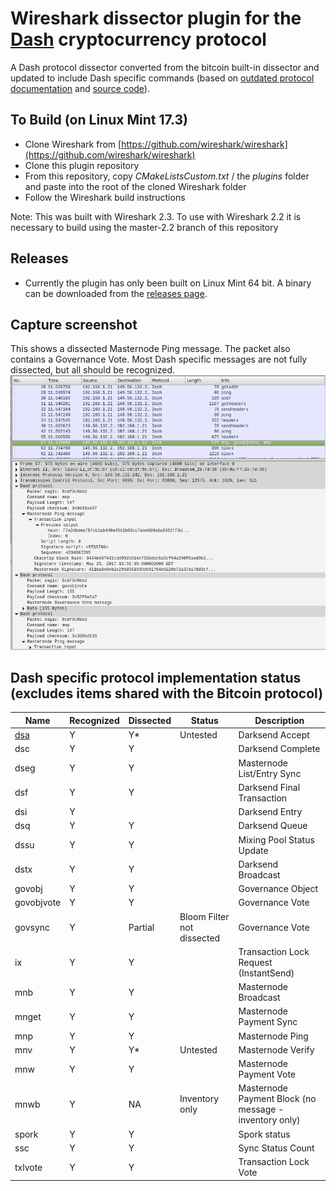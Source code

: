 # Wireshark dissector plugin for the [Dash](https://www.dash.org/) cryptocurrency protocol
A Dash protocol dissector converted from the bitcoin built-in dissector and updated to include Dash specific commands (based on [outdated protocol documentation](https://github.com/dashpay/dash/blob/master/dash-docs/protocol-documentation.md) and [source code](https://github.com/dashpay/dash/blob/master/src/protocol.cpp)).

## To Build (on Linux Mint 17.3)
 - Clone Wireshark from [https://github.com/wireshark/wireshark](https://github.com/wireshark/wireshark) 
 - Clone this plugin repository
 - From this repository, copy *CMakeListsCustom.txt* / the *plugins* folder and paste into the root of the cloned Wireshark folder
 - Follow the Wireshark build instructions

Note: This was built with Wireshark 2.3.  To use with Wireshark 2.2 it is necessary to build using the master-2.2 branch of this repository

## Releases
 - Currently the plugin has only been built on Linux Mint 64 bit.  A binary can be downloaded from the [releases page](https://github.com/thephez/wireshark-plugin-dash/releases/latest).

## Capture screenshot
This shows a dissected Masternode Ping message. The packet also contains a Governance Vote.  Most Dash specific messages are not fully dissected, but all should be recognized.
![](plugins/dash/wireshark-dash-dissection.png)

## Dash specific protocol implementation status (excludes items shared with the Bitcoin protocol)
Name | Recognized | Dissected | Status | Description
--- | --- | --- | --- | ---
[dsa](https://github.com/thephez/dash/blob/doc-updates/dash-docs/protocol-documentation.md#dsaccept---dsa) | Y | Y* | Untested | Darksend Accept
dsc | Y | Y |  | Darksend Complete
dseg | Y | Y |  | Masternode List/Entry Sync
dsf | Y | Y |  | Darksend Final Transaction
dsi | Y | |  | Darksend Entry
dsq | Y | Y |  | Darksend Queue
dssu | Y | Y |  | Mixing Pool Status Update
dstx | Y | Y |  | Darksend Broadcast
govobj | Y | Y |  | Governance Object
govobjvote | Y | Y |  | Governance Vote
govsync | Y | Partial | Bloom Filter not dissected | Governance Vote
ix | Y | Y |  | Transaction Lock Request (InstantSend)
mnb | Y | Y |  | Masternode Broadcast
mnget | Y | Y |  | Masternode Payment Sync
mnp | Y | Y |  | Masternode Ping
mnv | Y | Y* | Untested | Masternode Verify
mnw | Y | Y |  | Masternode Payment Vote
mnwb | Y | NA | Inventory only | Masternode Payment Block (no message - inventory only)
spork| Y | Y |  | Spork status
ssc | Y | Y |  | Sync Status Count
txlvote | Y | Y |  | Transaction Lock Vote
